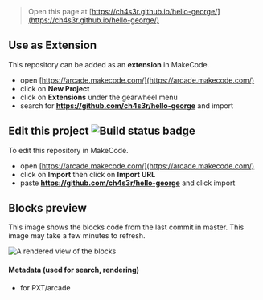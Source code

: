  


> Open this page at [https://ch4s3r.github.io/hello-george/](https://ch4s3r.github.io/hello-george/)

## Use as Extension

This repository can be added as an **extension** in MakeCode.

* open [https://arcade.makecode.com/](https://arcade.makecode.com/)
* click on **New Project**
* click on **Extensions** under the gearwheel menu
* search for **https://github.com/ch4s3r/hello-george** and import

## Edit this project ![Build status badge](https://github.com/ch4s3r/hello-george/workflows/MakeCode/badge.svg)

To edit this repository in MakeCode.

* open [https://arcade.makecode.com/](https://arcade.makecode.com/)
* click on **Import** then click on **Import URL**
* paste **https://github.com/ch4s3r/hello-george** and click import

## Blocks preview

This image shows the blocks code from the last commit in master.
This image may take a few minutes to refresh.

![A rendered view of the blocks](https://github.com/ch4s3r/hello-george/raw/master/.github/makecode/blocks.png)

#### Metadata (used for search, rendering)

* for PXT/arcade
<script src="https://makecode.com/gh-pages-embed.js"></script><script>makeCodeRender("{{ site.makecode.home_url }}", "{{ site.github.owner_name }}/{{ site.github.repository_name }}");</script>
